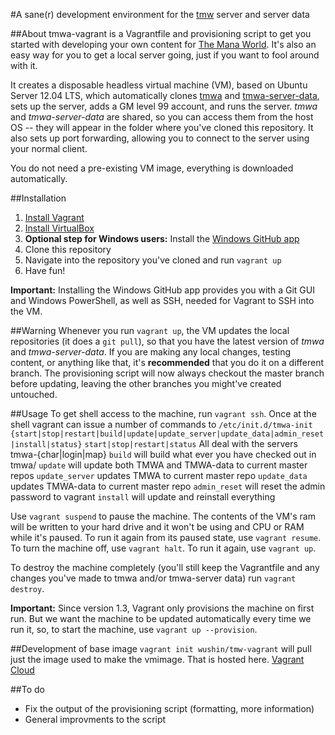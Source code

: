 #A sane(r) development environment for the [tmw](https://github.com/themanaworld) server and server data

##About
tmwa-vagrant is a Vagrantfile and provisioning script to get you started with developing your own content for [The Mana World](http://www.themanaworld.org). It's also an easy way for you to get a local server going, just if you want to fool around with it.

It creates a disposable headless virtual machine (VM), based on Ubuntu Server 12.04 LTS, which automatically clones [tmwa](https://github.com/themanaworld/tmwa) and [tmwa-server-data](https://github.com/themanaworld/tmwa-server-data), sets up the server, adds a GM level 99 account, and runs the server. *tmwa* and *tmwa-server-data* are shared, so you can access them from the host OS -- they will appear in the folder where you've cloned this repository. It also sets up port forwarding, allowing you to connect to the server using your normal client.

You do not need a pre-existing VM image, everything is downloaded automatically.

##Installation
1. [Install Vagrant](http://docs.vagrantup.com/v2/installation/index.html)
2. [Install VirtualBox](https://www.virtualbox.org/wiki/Downloads)
3. **Optional step for Windows users:** Install the [Windows GitHub app](http://windows.github.com/)
4. Clone this repository
5. Navigate into the repository you've cloned and run `vagrant up`
6. Have fun!

**Important:** Installing the Windows GitHub app provides you with a Git GUI and Windows PowerShell, as well as SSH, needed for Vagrant to SSH into the VM.

##Warning
Whenever you run `vagrant up`, the VM updates the local repositories (it does a `git pull`), so that you have the latest version of *tmwa* and *tmwa-server-data*. If you are making any local changes, testing content, or anything like that, it's **recommended** that you do it on a different branch. The provisioning script will now always checkout the master branch before updating, leaving the other branches you might've created untouched.

##Usage
To get shell access to the machine, run `vagrant ssh`.
Once at the shell vagrant can issue a number of commands to `/etc/init.d/tmwa-init` `{start|stop|restart|build|update|update_server|update_data|admin_reset|install|status}`
`start|stop|restart|status` All deal with the servers tmwa-{char|login|map}
`build` will build what ever you have checked out in tmwa/
`update` will update both TMWA and TMWA-data to current master repos
`update_server` updates TMWA to current master repo
`update_data` updates TMWA-data to current master repo
`admin_reset` will reset the admin password to vagrant
`install` will update and reinstall everything

Use `vagrant suspend` to pause the machine. The contents of the VM's ram will be written to your hard drive and it won't be using and CPU or RAM while it's paused. To run it again from its paused state, use `vagrant resume`. To turn the machine off, use `vagrant halt`. To run it again, use `vagrant up`.

To destroy the machine completely (you'll still keep the Vagrantfile and any changes you've made to tmwa and/or tmwa-server data) run `vagrant destroy`.

**Important:** Since version 1.3, Vagrant only provisions the machine on first run. But we want the machine to be updated automatically every time we run it, so, to start the machine, use `vagrant up --provision`.

##Development of base image
`vagrant init wushin/tmw-vagrant` will pull just the image used to make the vmimage. That is hosted here.
[Vagrant Cloud](https://vagrantcloud.com/wushin/tmw-vagrant)

##To do
* Fix the output of the provisioning script (formatting, more information)
* General improvments to the script
